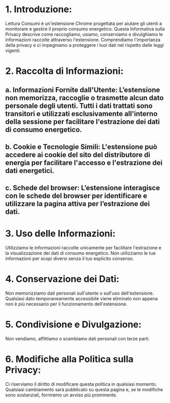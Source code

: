 # 1.	Introduzione: 
Lettura Consumi è un'estensione Chrome progettata per aiutare gli utenti a monitorare e gestire il proprio consumo energetico. Questa Informativa sulla Privacy descrive come raccogliamo, usiamo, conserviamo e divulghiamo le informazioni raccolte attraverso l'estensione. Comprendiamo l'importanza della privacy e ci impegniamo a proteggere i tuoi dati nel rispetto delle leggi vigenti.

# 2. Raccolta di Informazioni: 
  ## a.	Informazioni Fornite dall'Utente: L’estensione non memorizza, raccoglie o trasmette alcun dato personale degli utenti. Tutti i dati trattati sono transitori e utilizzati esclusivamente all'interno della sessione per facilitare l'estrazione dei dati di consumo energetico.
  ## b.	Cookie e Tecnologie Simili: L'estensione può accedere ai cookie del sito del distributore di energia per facilitare l'accesso e l'estrazione dei dati energetici.
  ## c.	Schede del browser: L’estensione interagisce con le schede del browser per identificare e utilizzare la pagina attiva per l’estrazione dei dati.

# 3.	Uso delle Informazioni: 
Utilizziamo le informazioni raccolte unicamente per facilitare l'estrazione e la visualizzazione dei dati di consumo energetico. Non utilizziamo le tue informazioni per scopi diversi senza il tuo esplicito consenso.

# 4.	Conservazione dei Dati: 
Non memorizziamo dati personali sull'utente o sull'uso dell'estensione. Qualsiasi dato temporaneamente accessibile viene eliminato non appena non è più necessario per il funzionamento dell'estensione.

# 5.	Condivisione e Divulgazione:
Non vendiamo, affittiamo o scambiamo dati personali con terze parti.

# 6.	Modifiche alla Politica sulla Privacy: 
Ci riserviamo il diritto di modificare questa politica in qualsiasi momento. Qualsiasi cambiamento sarà pubblicato su questa pagina e, se le modifiche sono sostanziali, forniremo un avviso più prominente.
